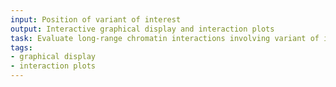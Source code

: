 ```yaml
---
input: Position of variant of interest
output: Interactive graphical display and interaction plots
task: Evaluate long-range chromatin interactions involving variant of interest
tags:
- graphical display
- interaction plots
---
```

